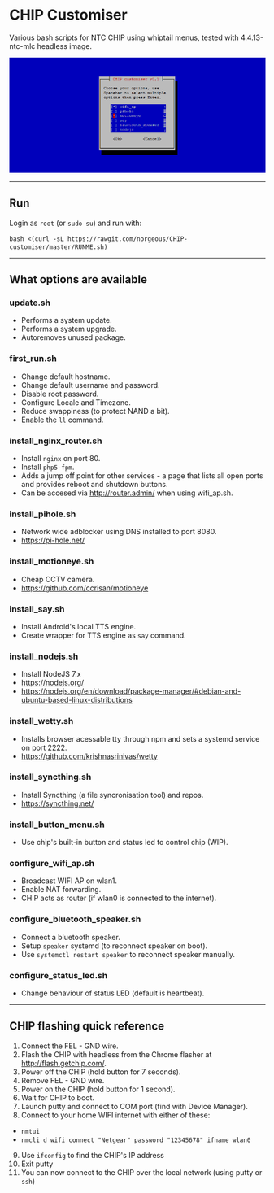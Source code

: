 # CHIP Customiser
Various bash scripts for NTC CHIP using whiptail menus, tested with 4.4.13-ntc-mlc headless image.

![ScreenShot](preview.png)

- - -

## Run
Login as `root` (or `sudo su`) and run with:
```
bash <(curl -sL https://rawgit.com/norgeous/CHIP-customiser/master/RUNME.sh)
```
- - -

## What options are available

### update.sh
* Performs a system update.
* Performs a system upgrade.
* Autoremoves unused package.

### first_run.sh
* Change default hostname.
* Change default username and password.
* Disable root password.
* Configure Locale and Timezone.
* Reduce swappiness (to protect NAND a bit).
* Enable the `ll` command.

### install_nginx_router.sh
* Install `nginx` on port 80.
* Install `php5-fpm`.
* Adds a jump off point for other services - a page that lists all open ports and provides reboot and shutdown buttons.
* Can be accesed via http://router.admin/ when using wifi_ap.sh.

### install_pihole.sh
* Network wide adblocker using DNS installed to port 8080.
* https://pi-hole.net/

### install_motioneye.sh
* Cheap CCTV camera.
* https://github.com/ccrisan/motioneye

### install_say.sh
* Install Android's local TTS engine.
* Create wrapper for TTS engine as `say` command.

### install_nodejs.sh
* Install NodeJS 7.x
* https://nodejs.org/
* https://nodejs.org/en/download/package-manager/#debian-and-ubuntu-based-linux-distributions

### install_wetty.sh
* Installs browser acessable tty through npm and sets a systemd service on port 2222.
* https://github.com/krishnasrinivas/wetty

### install_syncthing.sh
* Install Syncthing (a file syncronisation tool) and repos.
* https://syncthing.net/

### install_button_menu.sh
* Use chip's built-in button and status led to control chip (WIP).

### configure_wifi_ap.sh
* Broadcast WIFI AP on wlan1.
* Enable NAT forwarding.
* CHIP acts as router (if wlan0 is connected to the internet).

### configure_bluetooth_speaker.sh
* Connect a bluetooth speaker.
* Setup `speaker` systemd (to reconnect speaker on boot).
* Use `systemctl restart speaker` to reconnect speaker manually.

### configure_status_led.sh
* Change behaviour of status LED (default is heartbeat).

- - -

## CHIP flashing quick reference
1. Connect the FEL - GND wire.
2. Flash the CHIP with headless from the Chrome flasher at http://flash.getchip.com/.
3. Power off the CHIP (hold button for 7 seconds).
4. Remove FEL - GND wire.
5. Power on the CHIP (hold button for 1 second).
6. Wait for CHIP to boot.
7. Launch putty and connect to COM port (find with Device Manager).
8. Connect to your home WIFI internet with either of these:
  * `nmtui`
  * `nmcli d wifi connect "Netgear" password "12345678" ifname wlan0`
9. Use `ifconfig` to find the CHIP's IP address
10. Exit putty
11. You can now connect to the CHIP over the local network (using putty or `ssh`)
